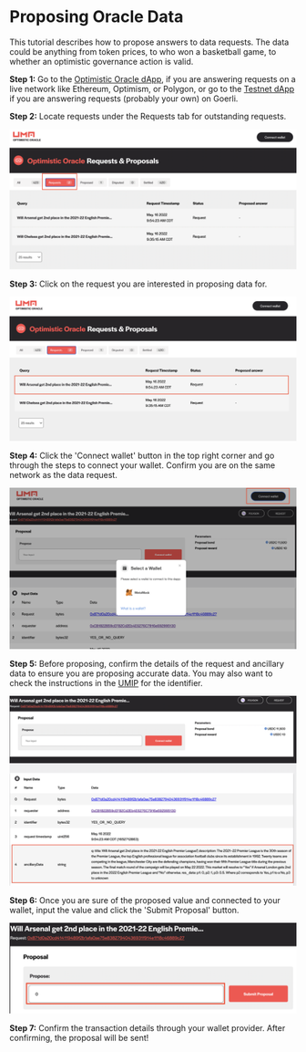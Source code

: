 # Proposing Oracle Data

This tutorial describes how to propose answers to data requests. The data could be anything from token prices, to who won a basketball game, to whether an optimistic governance action is valid.

**Step 1:** Go to the [Optimistic Oracle dApp](https://oracle.umaproject.org/), if you are answering requests on a live network like Ethereum, Optimism, or Polygon, or go to the [Testnet dApp](https://testnet.oracle.umaproject.org/) if you are answering requests (probably your own) on Goerli.

**Step 2:** Locate requests under the Requests tab for outstanding requests.

![](<../.gitbook/assets/image (4) (1).png>)

**Step 3:** Click on the request you are interested in proposing data for.

![](<../.gitbook/assets/image (6) (1).png>)

**Step 4:** Click the 'Connect wallet' button in the top right corner and go through the steps to connect your wallet. Confirm you are on the same network as the data request.

![](<../.gitbook/assets/image (5).png>)

**Step 5:** Before proposing, confirm the details of the request and ancillary data to ensure you are proposing accurate data. You may also want to check the instructions in the [UMIP](https://docs.umaproject.org/resources/approved-price-identifiers) for the identifier.

![](<../.gitbook/assets/image (3) (1).png>)

**Step 6:** Once you are sure of the proposed value and connected to your wallet, input the value and click the 'Submit Proposal' button.

![](<../.gitbook/assets/image (1) (1) (1).png>)

**Step 7:** Confirm the transaction details through your wallet provider. After confirming, the proposal will be sent!
